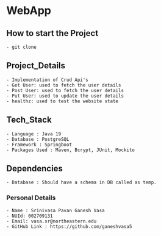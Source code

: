 # WebApp

## How to start the Project 
    - git clone 
## Project_Details
    - Implementation of Crud Api's
    - Get User: used to fetch the user details
    - Post User: used to fetch the user details
    - Put User: used to update the user details
    - healthz: used to test the website state

## Tech_Stack
    - Language : Java 19
    - Database : PostgreSQL
    - Framework : Springboot
    - Packages Used : Maven, Bcrypt, JUnit, Mockito
  
## Dependencies
    - Database : Should have a schema in DB called as temp.

### Personal Details
    - Name : Srinivasa Pavan Ganesh Vasa
    - NUId: 002709131
    - Email: vasa.sr@northeastern.edu
    - GitHub Link : https://github.com/ganeshvasa5